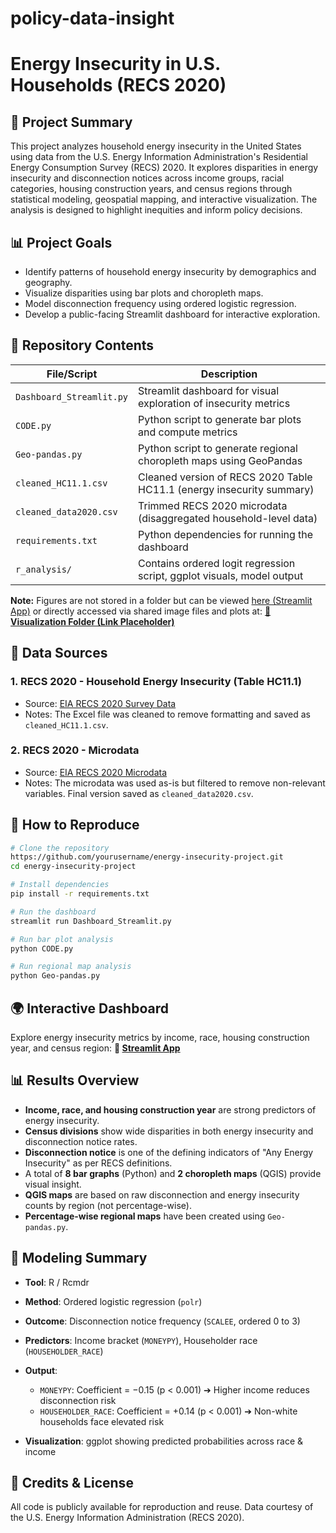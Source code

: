 # policy-data-insight

# Energy Insecurity in U.S. Households (RECS 2020)

## 🔹 Project Summary

This project analyzes household energy insecurity in the United States using data from the U.S. Energy Information Administration's Residential Energy Consumption Survey (RECS) 2020. It explores disparities in energy insecurity and disconnection notices across income groups, racial categories, housing construction years, and census regions through statistical modeling, geospatial mapping, and interactive visualization. The analysis is designed to highlight inequities and inform policy decisions.

## 📊 Project Goals

* Identify patterns of household energy insecurity by demographics and geography.
* Visualize disparities using bar plots and choropleth maps.
* Model disconnection frequency using ordered logistic regression.
* Develop a public-facing Streamlit dashboard for interactive exploration.

## 📂 Repository Contents

| File/Script              | Description                                                            |
| ------------------------ | ---------------------------------------------------------------------- |
| `Dashboard_Streamlit.py` | Streamlit dashboard for visual exploration of insecurity metrics       |
| `CODE.py`                | Python script to generate bar plots and compute metrics                |
| `Geo-pandas.py`          | Python script to generate regional choropleth maps using GeoPandas     |
| `cleaned_HC11.1.csv`     | Cleaned version of RECS 2020 Table HC11.1 (energy insecurity summary)  |
| `cleaned_data2020.csv`   | Trimmed RECS 2020 microdata (disaggregated household-level data)       |
| `requirements.txt`       | Python dependencies for running the dashboard                          |
| `r_analysis/`            | Contains ordered logit regression script, ggplot visuals, model output |

**Note:** Figures are not stored in a folder but can be viewed [here (Streamlit App)](https://dashboardapppy-birkbduyuwrxwegphddq4v.streamlit.app/) or directly accessed via shared image files and plots at:
**[🔗 Visualization Folder (Link Placeholder)](https://your-shared-link-to-images.com)**

## 📅 Data Sources

### 1. **RECS 2020 - Household Energy Insecurity (Table HC11.1)**

* Source: [EIA RECS 2020 Survey Data](https://www.eia.gov/consumption/residential/data/2020/index.php?view=characteristics)
* Notes: The Excel file was cleaned to remove formatting and saved as `cleaned_HC11.1.csv`.

### 2. **RECS 2020 - Microdata**

* Source: [EIA RECS 2020 Microdata](https://www.eia.gov/consumption/residential/data/2020/index.php?view=microdata)
* Notes: The microdata was used as-is but filtered to remove non-relevant variables. Final version saved as `cleaned_data2020.csv`.

## 🔧 How to Reproduce

```bash
# Clone the repository
https://github.com/yourusername/energy-insecurity-project.git
cd energy-insecurity-project

# Install dependencies
pip install -r requirements.txt

# Run the dashboard
streamlit run Dashboard_Streamlit.py

# Run bar plot analysis
python CODE.py

# Run regional map analysis
python Geo-pandas.py
```

## 🌍 Interactive Dashboard

Explore energy insecurity metrics by income, race, housing construction year, and census region:
**🔗 [Streamlit App](https://dashboardapppy-birkbduyuwrxwegphddq4v.streamlit.app/)**

## 📊 Results Overview

* **Income, race, and housing construction year** are strong predictors of energy insecurity.
* **Census divisions** show wide disparities in both energy insecurity and disconnection notice rates.
* **Disconnection notice** is one of the defining indicators of "Any Energy Insecurity" as per RECS definitions.
* A total of **8 bar graphs** (Python) and **2 choropleth maps** (QGIS) provide visual insight.
* **QGIS maps** are based on raw disconnection and energy insecurity counts by region (not percentage-wise).
* **Percentage-wise regional maps** have been created using `Geo-pandas.py`.

## 🔄 Modeling Summary

* **Tool**: R / Rcmdr
* **Method**: Ordered logistic regression (`polr`)
* **Outcome**: Disconnection notice frequency (`SCALEE`, ordered 0 to 3)
* **Predictors**: Income bracket (`MONEYPY`), Householder race (`HOUSEHOLDER_RACE`)
* **Output**:

  * `MONEYPY`: Coefficient = −0.15 (p < 0.001) ➔ Higher income reduces disconnection risk
  * `HOUSEHOLDER_RACE`: Coefficient = +0.14 (p < 0.001) ➔ Non-white households face elevated risk
* **Visualization**: ggplot showing predicted probabilities across race & income

## 📙 Credits & License

All code is publicly available for reproduction and reuse.
Data courtesy of the U.S. Energy Information Administration (RECS 2020).
